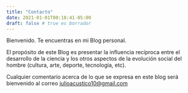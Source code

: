 ```yaml
---
title: "Contacto"
date: 2021-01-01T00:18:41-05:00
draft: false # true es borrador
---
```


Bienvenido. Te encuentras en mi Blog personal.

El propósito de este Blog es presentar la influencia recíproca entre el desarrollo de la ciencia y los otros aspectos de la evolución social del hombre (cultura, arte, deporte, tecnología, etc).

Cualquier comentario acerca de lo que se expresa en este blog será bienvenido al correo julioacustico10@gmail.com
